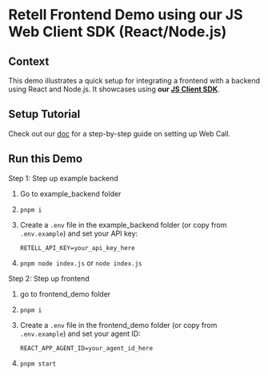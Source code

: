 # Retell Frontend Demo using our JS Web Client SDK (React/Node.js)

## Context

This demo illustrates a quick setup for integrating a frontend with a backend
using React and Node.js. It showcases using **our [JS Client SDK](https://github.com/adam-team/retell-client-js-sdk)**.

## Setup Tutorial

Check out our [doc](https://docs.retellai.com/make-calls/web-call) for a
step-by-step guide on setting up Web Call.

## Run this Demo

Step 1: Step up example backend

1. Go to example_backend folder

2. `pnpm i`

3. Create a `.env` file in the example_backend folder (or copy from `.env.example`) and set your API key:
   ```
   RETELL_API_KEY=your_api_key_here
   ```

4. `pnpm node index.js` or `node index.js`


Step 2: Step up frontend

1. go to frontend_demo folder

2. `pnpm i`

3. Create a `.env` file in the frontend_demo folder (or copy from `.env.example`) and set your agent ID:
   ```
   REACT_APP_AGENT_ID=your_agent_id_here
   ```

4. `pnpm start`

